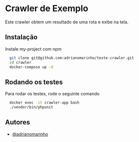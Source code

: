 
# Crawler de Exemplo

Este crawler obtem um resultado de uma rota e exibe na tela.



## Instalação

Instale my-project com npm

```bash
  git clone git@github.com:adrianomarinho/teste-crawler.git
  cd crawler
  docker-compose up -d
```


    
## Rodando os testes

Para rodar os testes, rode o seguinte comando

```bash
  docker exec -it crawler-app bash
  ./vendor/bin/phpunit
```


## Autores

- [@adrianomarinho](https://www.github.com/adrianomarinho)

